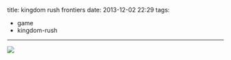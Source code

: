 title: kingdom rush frontiers
date: 2013-12-02 22:29
tags:
- game
- kingdom-rush 
---
 ![](/img/kr.png)

